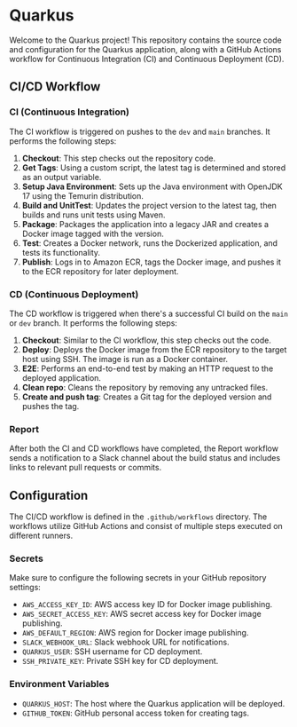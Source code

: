 # Quarkus

Welcome to the Quarkus project! This repository contains the source code and configuration for the Quarkus application, along with a GitHub Actions workflow for Continuous Integration (CI) and Continuous Deployment (CD).

## CI/CD Workflow

### CI (Continuous Integration)

The CI workflow is triggered on pushes to the `dev` and `main` branches. It performs the following steps:

1. **Checkout**: This step checks out the repository code.
2. **Get Tags**: Using a custom script, the latest tag is determined and stored as an output variable.
3. **Setup Java Environment**: Sets up the Java environment with OpenJDK 17 using the Temurin distribution.
4. **Build and UnitTest**: Updates the project version to the latest tag, then builds and runs unit tests using Maven.
5. **Package**: Packages the application into a legacy JAR and creates a Docker image tagged with the version.
6. **Test**: Creates a Docker network, runs the Dockerized application, and tests its functionality.
7. **Publish**: Logs in to Amazon ECR, tags the Docker image, and pushes it to the ECR repository for later deployment.

### CD (Continuous Deployment)

The CD workflow is triggered when there's a successful CI build on the `main` or `dev` branch. It performs the following steps:

1. **Checkout**: Similar to the CI workflow, this step checks out the code.
2. **Deploy**: Deploys the Docker image from the ECR repository to the target host using SSH. The image is run as a Docker container.
3. **E2E**: Performs an end-to-end test by making an HTTP request to the deployed application.
4. **Clean repo**: Cleans the repository by removing any untracked files.
5. **Create and push tag**: Creates a Git tag for the deployed version and pushes the tag.

### Report

After both the CI and CD workflows have completed, the Report workflow sends a notification to a Slack channel about the build status and includes links to relevant pull requests or commits.

## Configuration

The CI/CD workflow is defined in the `.github/workflows` directory. The workflows utilize GitHub Actions and consist of multiple steps executed on different runners.

### Secrets

Make sure to configure the following secrets in your GitHub repository settings:

- `AWS_ACCESS_KEY_ID`: AWS access key ID for Docker image publishing.
- `AWS_SECRET_ACCESS_KEY`: AWS secret access key for Docker image publishing.
- `AWS_DEFAULT_REGION`: AWS region for Docker image publishing.
- `SLACK_WEBHOOK_URL`: Slack webhook URL for notifications.
- `QUARKUS_USER`: SSH username for CD deployment.
- `SSH_PRIVATE_KEY`: Private SSH key for CD deployment.

### Environment Variables

- `QUARKUS_HOST`: The host where the Quarkus application will be deployed.
- `GITHUB_TOKEN`: GitHub personal access token for creating tags.
